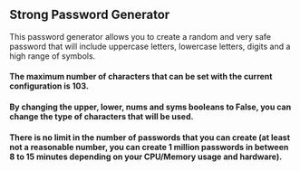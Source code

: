 ## Strong Password Generator
This password generator allows you to create a random and very safe password that will include uppercase letters, lowercase letters, digits and a high range of symbols.


#### The maximum number of characters that can be set with the current configuration is 103.
#### By changing the upper, lower, nums and syms booleans to False, you can change the type of characters that will be used.
#### There is no limit in the number of passwords that you can create (at least not a reasonable number, you can create 1 million passwords in between 8 to 15 minutes depending on your CPU/Memory usage and hardware).
